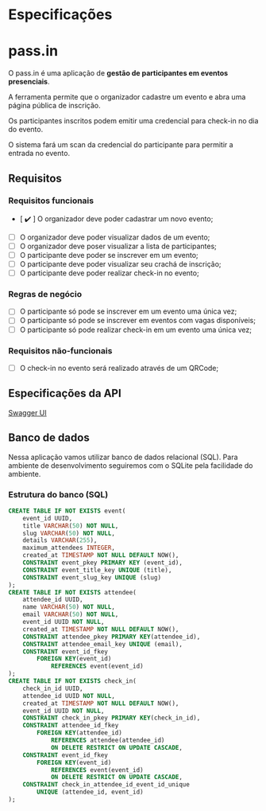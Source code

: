 # Especificações

# pass.in

O pass.in é uma aplicação de **gestão de participantes em eventos presenciais**.

A ferramenta permite que o organizador cadastre um evento e abra uma página pública de inscrição.

Os participantes inscritos podem emitir uma credencial para check-in no dia do evento.

O sistema fará um scan da credencial do participante para permitir a entrada no evento.

## Requisitos

### Requisitos funcionais

- [ ✔️ ]  O organizador deve poder cadastrar um novo evento;
- [ ]  O organizador deve poder visualizar dados de um evento;
- [ ]  O organizador deve poser visualizar a lista de participantes;
- [ ]  O participante deve poder se inscrever em um evento;
- [ ]  O participante deve poder visualizar seu crachá de inscrição;
- [ ]  O participante deve poder realizar check-in no evento;

### Regras de negócio

- [ ]  O participante só pode se inscrever em um evento uma única vez;
- [ ]  O participante só pode se inscrever em eventos com vagas disponíveis;
- [ ]  O participante só pode realizar check-in em um evento uma única vez;

### Requisitos não-funcionais

- [ ]  O check-in no evento será realizado através de um QRCode;

## Especificações da API

[Swagger UI](https://nlw-unite-nodejs.onrender.com/docs/static/index.html)

## Banco de dados

Nessa aplicação vamos utilizar banco de dados relacional (SQL). Para ambiente de desenvolvimento seguiremos com o SQLite pela facilidade do ambiente.

### Estrutura do banco (SQL)

```sql
CREATE TABLE IF NOT EXISTS event(
    event_id UUID,
    title VARCHAR(50) NOT NULL,
    slug VARCHAR(50) NOT NULL,
    details VARCHAR(255),
    maximum_attendees INTEGER,
    created_at TIMESTAMP NOT NULL DEFAULT NOW(),
    CONSTRAINT event_pkey PRIMARY KEY (event_id),
    CONSTRAINT event_title_key UNIQUE (title),
    CONSTRAINT event_slug_key UNIQUE (slug)
);
CREATE TABLE IF NOT EXISTS attendee(
    attendee_id UUID,
    name VARCHAR(50) NOT NULL,
    email VARCHAR(50) NOT NULL,
    event_id UUID NOT NULL,
    created_at TIMESTAMP NOT NULL DEFAULT NOW(),
    CONSTRAINT attendee_pkey PRIMARY KEY(attendee_id),
    CONSTRAINT attendee_email_key UNIQUE (email),
    CONSTRAINT event_id_fkey
        FOREIGN KEY(event_id) 
            REFERENCES event(event_id)
);
CREATE TABLE IF NOT EXISTS check_in(
    check_in_id UUID,
    attendee_id UUID NOT NULL,
    created_at TIMESTAMP NOT NULL DEFAULT NOW(),
    event_id UUID NOT NULL,
    CONSTRAINT check_in_pkey PRIMARY KEY(check_in_id),
    CONSTRAINT attendee_id_fkey
        FOREIGN KEY(attendee_id) 
            REFERENCES attendee(attendee_id)
            ON DELETE RESTRICT ON UPDATE CASCADE,
    CONSTRAINT event_id_fkey
        FOREIGN KEY(event_id) 
            REFERENCES event(event_id)
            ON DELETE RESTRICT ON UPDATE CASCADE,
    CONSTRAINT check_in_attendee_id_event_id_unique
        UNIQUE (attendee_id, event_id)                        
);
```